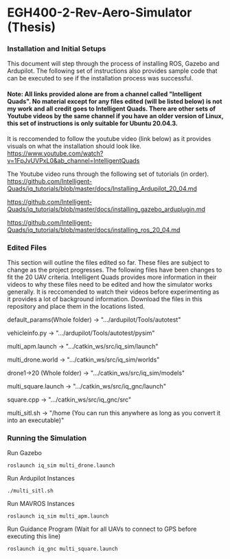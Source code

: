 # EGH400-2-Rev-Aero-Simulator (Thesis)

### Installation and Initial Setups
This document will step through the process of installing ROS, Gazebo and Ardupilot. 
The following set of instructions also provides sample code that can be executed to see if the installation process was successful. 

#### Note: All links provided alone are from a channel called "Intelligent Quads". No material except for any files edited (will be listed below) is not my work and all credit goes to Intelligent Quads. There are other sets of Youtube videos by the same channel if you have an older version of Linux, this set of instructions is only suitable for Ubuntu 20.04.3.

It is reccomended to follow the youtube video (link below) as it provides visuals on what the installation should look like.                       
https://www.youtube.com/watch?v=1FpJvUVPxL0&ab_channel=IntelligentQuads

The Youtube video runs through the following set of tutorials (in order).                                                                                              
https://github.com/Intelligent-Quads/iq_tutorials/blob/master/docs/Installing_Ardupilot_20_04.md

https://github.com/Intelligent-Quads/iq_tutorials/blob/master/docs/installing_gazebo_arduplugin.md

https://github.com/Intelligent-Quads/iq_tutorials/blob/master/docs/installing_ros_20_04.md

### Edited Files
This section will outline the files edited so far. These files are subject to change as the project progresses. The following files have been changes to fit the 20 UAV criteria. Intelligent Quads provides more information in their videos to why these files need to be edited and how the simulator works generally. It is reccomended to watch their videos before experimenting as it provides a lot of background information. Download the files in this repository and place them in the locations listed. 

default_params(Whole folder) -> ".../ardupilot/Tools/autotest"

vehicleinfo.py -> ".../ardupilot/Tools/autotest/pysim" 

multi_apm.launch -> ".../catkin_ws/src/iq_sim/launch"

multi_drone.world -> ".../catkin_ws/src/iq_sim/worlds"

drone1->20 (Whole folder) -> ".../catkin_ws/src/iq_sim/models"

multi_square.launch -> ".../catkin_ws/src/iq_gnc/launch"

square.cpp -> ".../catkin_ws/src/iq_gnc/src"

multi_sitl.sh -> "/home (You can run this anywhere as long as you convert it into an executable)"

### Running the Simulation
Run Gazebo
```
roslaunch iq_sim multi_drone.launch
```
Run Ardupilot Instances
```
./multi_sitl.sh
```
Run MAVROS Instances
```
roslaunch iq_sim multi_apm.launch 
```
Run Guidance Program (Wait for all UAVs to connect to GPS before executing this line)
```
roslaunch iq_gnc multi_square.launch
```
